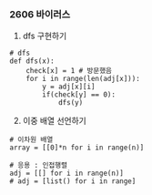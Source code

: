 ### 2606 바이러스

1. dfs 구현하기
```
# dfs
def dfs(x):
    check[x] = 1 # 방문했음
    for i in range(len(adj[x])):
        y = adj[x][i]
        if(check[y] == 0):
            dfs(y)
```

2. 이중 배열 선언하기
```
# 이차원 배열
array = [[0]*n for i in range(n)]

# 응용 : 인접행렬
adj = [[] for i in range(n)]
# adj = [list() for i in range]
```